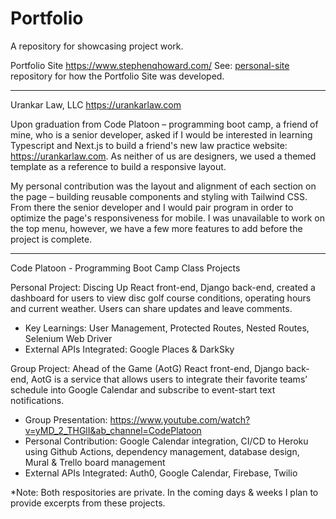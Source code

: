 # Portfolio
A repository for showcasing project work.

Portfolio Site
https://www.stephenqhoward.com/
See: [personal-site](https://github.com/stephenqhoward/personal-site) repository for how the Portfolio Site was developed.

---

Urankar Law, LLC
https://urankarlaw.com

Upon graduation from Code Platoon – programming boot camp, a friend of mine, who is a senior developer, asked if I would be interested in learning Typescript and Next.js to build a friend's new law practice website: https://urankarlaw.com. As neither of us are designers, we used a themed template as a reference to build a responsive layout.

My personal contribution was the layout and alignment of each section on the page – building reusable components and styling with Tailwind CSS. From there the senior developer and I would pair program in order to optimize the page's responsiveness for mobile. I was unavailable to work on the top menu, however, we have a few more features to add before the project is complete.

---

Code Platoon - Programming Boot Camp
Class Projects

Personal Project: Discing Up
React front-end, Django back-end, created a dashboard for users to view disc golf course conditions, operating hours and current weather. Users can share updates and leave comments.

* Key Learnings: User Management, Protected Routes, Nested Routes, Selenium Web Driver
* External APIs Integrated: Google Places & DarkSky

Group Project: Ahead of the Game (AotG)
React front-end, Django back-end, AotG is a service that allows users to integrate their favorite teams’ schedule into Google Calendar and subscribe to event-start text notifications.

* Group Presentation: https://www.youtube.com/watch?v=yMD_2_THGlI&ab_channel=CodePlatoon
* Personal Contribution: Google Calendar integration, CI/CD to Heroku using Github Actions, dependency management, database design, Mural & Trello board management
* External APIs Integrated: Auth0, Google Calendar, Firebase, Twilio

*Note: Both respositories are private. In the coming days & weeks I plan to provide excerpts from these projects.
